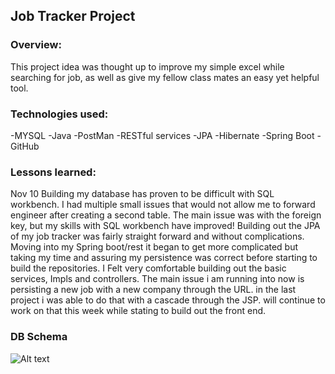 ## Job Tracker Project

### Overview:
This project idea was thought up to improve my simple excel while searching for job, as well as give my fellow class mates an easy yet helpful tool.

### Technologies used:
-MYSQL
-Java
-PostMan
-RESTful services
-JPA
-Hibernate
-Spring Boot
-GitHub

### Lessons learned:

Nov 10
Building my database has proven to be difficult with SQL workbench. I had multiple small issues that would not allow me to forward engineer after creating a second table. The main issue was with the foreign key, but my skills with SQL workbench have improved! Building out the JPA of my job tracker was fairly straight forward and without complications. Moving into my Spring boot/rest it began to get more complicated but taking my time and assuring my persistence was correct before starting to build the repositories. I Felt very comfortable building out the basic services, Impls and controllers. The main issue i am running into now is persisting a new job with a new company through the URL. in the last project i was able to do that with a cascade through the JSP. will continue to work on that this week while stating to build out the front end.


### DB Schema

![Alt text](DB/jobtrackerschema.jpg?raw=true "Title")
